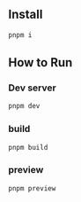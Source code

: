 ## Install

```bash
pnpm i
```

## How to Run

### Dev server
```bash
pnpm dev
```

### build
```bash
pnpm build
```

### preview
```bash
pnpm preview
```